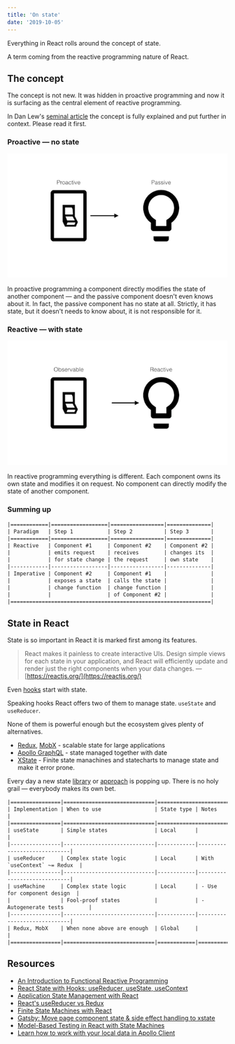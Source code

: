 ```yaml
---
title: 'On state'
date: '2019-10-05'
---
```


Everything in React rolls around the concept of state.

<!--more-->

A term coming from the reactive programming nature of React.

## The concept

The concept is not new. It was hidden in proactive programming and now it is surfacing as the central element of reactive programming.

In Dan Lew's [seminal article](https://blog.danlew.net/2017/07/27/an-introduction-to-functional-reactive-programming/) the concept is fully explained and put further in context. Please read it first.

### Proactive &mdash; no state

![Proactive](proactive.png)

In proactive programming a component directly modifies the state of another component &mdash; and the passive component doesn't even knows about it. In fact, the passive component has no state at all. Strictly, it has state, but it doesn't needs to know about, it is not responsible for it.

### Reactive &mdash; with state

![Reactive](reactive.png)

In reactive programming everything is different. Each component owns its own state and modifies it on request. No component can directly modify the state of another component.

### Summing up

```
|============|==================|=================|==============|
| Paradigm   | Step 1           | Step 2          | Step 3       |
|============|==================|=================|==============|
| Reactive   | Component #1     | Component #2    | Component #2 |
|            | emits request    | receives        | changes its  |
|            | for state change | the request     | own state    |
|------------|------------------|-----------------|--------------|
| Imperative | Component #2     | Component #1    |              |
|            | exposes a state  | calls the state |              |
|            | change function  | change function |              |
|            |                  | of Component #2 |              |
|================================================================|
```

## State in React

State is so important in React it is marked first among its features.

> React makes it painless to create interactive UIs. Design simple views for each state in your application, and React will efficiently update and render just the right components when your data changes. &mdash; [https://reactjs.org/](https://reactjs.org/)

Even [hooks](https://reactjs.org/docs/hooks-reference.html) start with state. 

Speaking hooks React offers two of them to manage state. `useState` and `useReducer`.

None of them is powerful enough but the ecosystem gives plenty of alternatives.

- [Redux](https://redux.js.org/), [MobX](https://mobx.js.org/) - scalable state for large applications
- [Apollo GraphQL](https://www.apollographql.com/docs/react/essentials/local-state/) - state managed together with date
- [XState](https://css-tricks.com/finite-state-machines-with-react/) - Finite state manachines and statecharts to manage state and make it error prone.

Every day a new state [library](https://twitter.com/DavidKPiano/status/1180174113954029570) or [approach](https://twitter.com/dai_shi/status/1178106720108679168) is popping up. There is no holy grail &mdash; everybody makes its own bet.

```
|================|=============================|===========================================
| Implementation | When to use                 | State type | Notes                       |
|================|=============================|===========================================
| useState       | Simple states               | Local      |                             |
|----------------|-----------------------------|------------|-----------------------------|
| useReducer     | Complex state logic         | Local      | With `useContext` ~= Redux  |
|----------------|-----------------------------|------------|-----------------------------|
| useMachine     | Complex state logic         | Local      | - Use for component design  |
|                | Fool-proof states           |            | - Autogenerate tests        |
|----------------|-----------------------------|------------|-----------------------------|
| Redux, MobX    | When none above are enough  | Global     |                             |
|================|=============================|============|=============================|
```

## Resources

- [An Introduction to Functional Reactive Programming](https://blog.danlew.net/2017/07/27/an-introduction-to-functional-reactive-programming/)
- [React State with Hooks: useReducer, useState, useContext](https://www.robinwieruch.de/react-state-usereducer-usestate-usecontext/)
- [Application State Management with React](https://kentcdodds.com/blog/application-state-management-with-react)
- [React's useReducer vs Redux](https://www.robinwieruch.de/redux-vs-usereducer/)
- [Finite State Machines with React](https://css-tricks.com/finite-state-machines-with-react/)
- [Gatsby: Move page component state & side effect handling to xstate](https://github.com/gatsbyjs/gatsby/pull/11897)
- [Model-Based Testing in React with State Machines](https://css-tricks.com/model-based-testing-in-react-with-state-machines/)
- [Learn how to work with your local data in Apollo Client](https://www.apollographql.com/docs/react/essentials/local-state/)